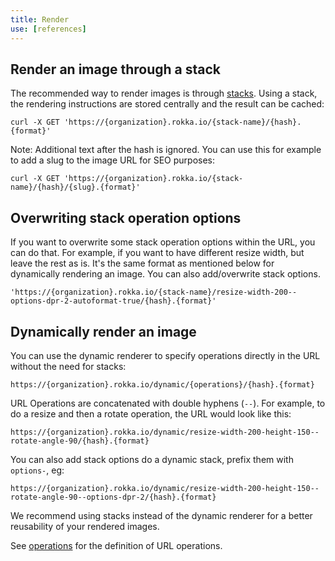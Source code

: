 ```yaml
---
title: Render
use: [references]
---
```


## Render an image through a stack

The recommended way to render images is through [stacks](stacks.html). Using a stack, the rendering
instructions are stored centrally and the result can be cached:

```language-bash
curl -X GET 'https://{organization}.rokka.io/{stack-name}/{hash}.{format}'
```

Note: Additional text after the hash is ignored. You can use this for example to add a
slug to the image URL for SEO purposes:

```language-bash
curl -X GET 'https://{organization}.rokka.io/{stack-name}/{hash}/{slug}.{format}'
```

## Overwriting stack operation options

If you want to overwrite some stack operation options within the URL, you can do that. For example, if you want to have different resize width, but leave the rest as is.
It's the same format as mentioned below for dynamically rendering an image. You can also add/overwrite stack options.

```language-bash
'https://{organization}.rokka.io/{stack-name}/resize-width-200--options-dpr-2-autoformat-true/{hash}.{format}'
```


## Dynamically render an image

You can use the dynamic renderer to specify operations directly in the URL without the need for stacks:

```language-bash
https://{organization}.rokka.io/dynamic/{operations}/{hash}.{format}
```

URL Operations are concatenated with double hyphens (`--`). For example, to do a resize and then a 
rotate operation, the URL would look like this:

```language-bash
https://{organization}.rokka.io/dynamic/resize-width-200-height-150--rotate-angle-90/{hash}.{format}
```

You can also add stack options do a dynamic stack, prefix them with `options-`, eg:

```language-bash
https://{organization}.rokka.io/dynamic/resize-width-200-height-150--rotate-angle-90--options-dpr-2/{hash}.{format}
```


We recommend using stacks instead of the dynamic renderer for a better reusability of your rendered images.

See [operations](../references/operations.html) for the definition of URL operations.
